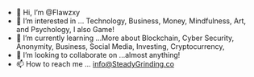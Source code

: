 - 👋 Hi, I’m @Flawzxy
- 👀 I’m interested in ... Technology, Business, Money, Mindfulness, Art, and Psychology, I also Game!
- 🌱 I’m currently learning ...More about Blockchain, Cyber Security, Anonymity, Business, Social Media, Investing, Cryptocurrency, 
- 💞️ I’m looking to collaborate on ...almost anything!
- 📫 How to reach me ... info@SteadyGrinding.co

<!---
Flawzxy/Flawzxy is a ✨ special ✨ repository because its `README.md` (this file) appears on your GitHub profile.
You can click the Preview link to take a look at your changes.
--->
